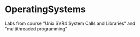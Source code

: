 # OperatingSystems
Labs from course "Unix SVR4 System Calls and Libraries" and "multithreaded programming"
